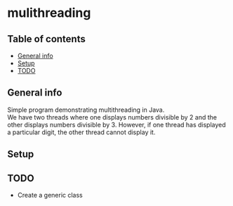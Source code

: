 # mulithreading


## Table of contents
* [General info](#general-info)
* [Setup](#setup)
* [TODO](#todo)



## General info
Simple program demonstrating multithreading in Java. <br>
We have two threads where one displays numbers divisible by 2 and the other displays numbers divisible by 3. However, if one thread has displayed a particular digit, the other thread cannot display it.


## Setup

## TODO
- Create a generic class
